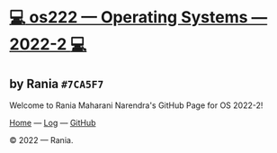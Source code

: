 # [:computer: os222 — Operating Systems — 2022-2 :computer:](https://raniaarn.github.io/os222/)
## by Rania `#7CA5F7`
Welcome to Rania Maharani Narendra's GitHub Page for OS 2022-2!

[Home](https://raniaarn.github.io/os222/) — [Log](https://raniaarn.github.io/os222/TXT/mylog.txt) — [GitHub](https://github.com/Raniaarn/)

© 2022 — Rania.

